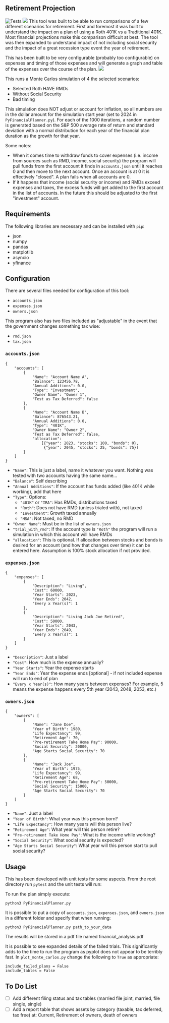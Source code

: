 ## Retirement Projection
![Tests](https://github.com/johnnysako/planner/actions/workflows/python-app.yml/badge.svg)
![](images/example_result.jpg)
This tool was built to be able to run comparisons of a few different scenarios for retirement. First and foremost it was built to understand the impact on a plan of using a Roth 401K vs a Traditional 401K. Most financial projections make this comparison difficult at best. The tool was then expanded to understand impact of not including social security and the impact of a great recession type event the year of retirement.

This has been built to be very configurable (probably too configurable) on expenses and timing of those expenses and will generate a graph and table of the expenses over the course of the plan.
![](images/example_expense.jpg)

This runs a Monte Carlos simulation of 4 the selected scenarios:
- Selected Roth HAVE RMDs
- Without Social Security
- Bad timing

This simulation does NOT adjust or account for inflation, so all numbers are in the dollar amount for the simulation start year (set to 2024 in `PyFinancialPlanner.py`). For each of the 1000 iterations, a random number is generated based on the S&P 500 average rate of return and standard deviation with a normal distribution for each year of the financial plan duration as the growth for that year.

Some notes: 
- When it comes time to withdraw funds to cover expenses (i.e. income from sources such as RMD, income, social security) the program will pull funds from the first account it finds in `accounts.json` until it reaches 0 and then move to the next account. Once an account is at 0 it is effectively "closed". A plan fails when all accounts are 0.
- If it happens that income (social security or income) and RMDs exceed expenses and taxes, the excess funds will get added to the first account in the list of accounts. In the future this should be adjusted to the first "investment" account. 

## Requirements
The following libraries are necessary and can be installed with `pip`:
- json
- numpy
- pandas
- matplotlib
- asyncio
- yfinance

## Configuration
There are several files needed for configuration of this tool:
- `accounts.json`
- `expenses.json`
- `owners.json`

This program also has two files included as "adjustable" in the event that the government changes something tax wise:
- `rmd.json`
- `tax.json`

### `accounts.json`
```
{
    "accounts": [
        {
            "Name": "Account Name A", 
            "Balance": 123456.78,
            "Annual Additions": 0.0, 
            "Type": "Investment",
            "Owner Name": "Owner 1",
            "Test as Tax Deferred": false
        },
        {
            "Name": "Account Name B",
            "Balance": 876543.21,
            "Annual Additions": 0.0,
            "Type": "401K",
            "Owner Name": "Owner 2",
            "Test as Tax Deferred": false,
            "allocation": 
                [{"year": 2023, "stocks": 100, "bonds": 0},
                 {"year": 2045, "stocks": 25, "bonds": 75}]
        }
    ]
}
```
- `"Name"`: This is just a label, name it whatever you want. Nothing was tested with two accounts having the same name...
- `"Balance"`: Self describing
- `"Annual Additions"`: If the account has funds added (like 401K while working), add that here
- `"Type"`: Options:
  - `"401K"` or `"IRA"`: Has RMDs, distributions taxed
  - `"Roth"`: Does not have RMD (unless trialed with), not taxed
  - `"Investment"`: Growth taxed annually
  - `"HSA"`: Not taxed, no RMD
- `"Owner Name"`: Must be in the list of `owners.json`
- `"trial_with_rmd"`: If the account type is `"Roth"` the program will run a simulation in which this account will have RMDs
- `"allocation"`: This is optional. If allocation between stocks and bonds is desired for an account (and how that changes over time) it can be entered here. Assumption is 100% stock allocation if not provided.

### `expenses.json`
```
{
    "expenses": [
        {
            "Description": "Living",
            "Cost": 60000,
            "Year Starts": 2023,
            "Year Ends": 2042,
            "Every x Year(s)": 1
        },
        {
            "Description": "Living Jack Joe Retired",
            "Cost": 50000,
            "Year Starts": 2043,
            "Year Ends": 2049,
            "Every x Year(s)": 1
        }
    ]
}
```
- `"Description"`: Just a label
- `"Cost"`: How much is the expense annually?
- `"Year Starts"`: Year the expense starts
- `"Year Ends"`: Year the expense ends [optional] - if not included expense will run to end of plan
- `"Every x Year(s)"`: How many years between expenses? For example, 5 means the expense happens every 5th year (2043, 2048, 2053, etc.)
### `owners.json`
```
{
    "owners": [
        {
            "Name": "Jane Doe",
            "Year of Birth": 1980,
            "Life Expectancy": 99,
            "Retirement Age": 70,
            "Pre-retirement Take Home Pay": 90000,
            "Social Security": 20000,
            "Age Starts Social Security": 70
        },
        {
            "Name": "Jack Joe",
            "Year of Birth": 1975,
            "Life Expectancy": 99,
            "Retirement Age": 68,
            "Pre-retirement Take Home Pay": 50000,
            "Social Security": 15000,
            "Age Starts Social Security": 70
        }
    ]
}
```
- `"Name"`: Just a label
- `"Year of Birth"`: What year was this person born?
- `"Life Expectancy"`: How many years will this person live?
- `"Retirement Age"`: What year will this person retire?
- `"Pre-retirement Take Home Pay"`: What is the income while working?
- `"Social Security"`: What social security is expected?
- `"Age Starts Social Security"`: What year will this person start to pull social security?

## Usage
This has been developed with unit tests for some aspects. From the root directory run `pytest` and the unit tests will run:

To run the plan simply execute:
```
python3 PyFinancialPlanner.py
```
It is possible to put a copy of `accounts.json`, `expenses.json`, and `owners.json` in a different folder and specify that when running:
```
python3 PyFinancialPlanner.py path_to_your_data
```
The results will be stored in a pdf file named financial_analysis.pdf

It is possible to see expanded details of the failed trials. This significantly adds to the time to run the program as pyplot does not appear to be terribly fast. In `plot_monte_carlos.py` change the following to `True` as appropriate:
```
include_failed_plans = False
include_tables = False
```

## To Do List
- [ ] Add different filing status and tax tables (married file joint, married, file single, single)
- [ ] Add a report table that shows assets by category (taxable, tax deferred, tax free) at: Current, Retirement of owners, death of owners 